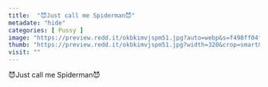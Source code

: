 ```yaml
---
title:  "😈Just call me Spiderman😈"
metadate: "hide"
categories: [ Pussy ]
image: "https://preview.redd.it/okbkimvjspm51.jpg?auto=webp&s=f498ff04f0c3b4af910095a94fa3ffa9acf60eb7"
thumb: "https://preview.redd.it/okbkimvjspm51.jpg?width=320&crop=smart&auto=webp&s=553ed815535b1ec4e2dcf4d92c301e2973306b72"
visit: ""
---
```

😈Just call me Spiderman😈
